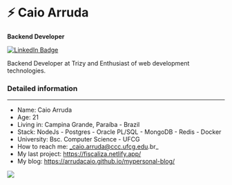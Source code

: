 

<!--
**arrudacaio/arrudacaio** is a ✨ _special_ ✨ repository because its `README.md` (this file) appears on your GitHub profile.

Here are some ideas to get you started:

- 🔭 I’m currently working on ...
- 🌱 I’m currently learning ...
- 👯 I’m looking to collaborate on ...
- 🤔 I’m looking for help with ...
- 💬 Ask me about ...
- 📫 How to reach me: ...
- 😄 Pronouns: ...
- ⚡ Fun fact: ...
-->
# ⚡ Caio Arruda

**Backend Developer** 


[![LinkedIn Badge](https://img.shields.io/badge/linkedin--%238f2d07?style=for-the-badge&logo=linkedin&logoColor=white)](https://www.linkedin.com/in/caio-arruda1313/)

Backend Developer at Trizy and  Enthusiast of web development technologies.

### Detailed information
--- 
* Name: Caio Arruda
* Age: 21
* Living in: Campina Grande, Paraíba - Brazil
* Stack: NodeJs - Postgres - Oracle PL/SQL - MongoDB - Redis  - Docker
* University: Bsc. Computer Science - UFCG 
*  How to reach me: _caio.arruda@ccc.ufcg.edu.br_
* My last project: https://fiscaliza.netlify.app/ 
* My blog: https://arrudacaio.github.io/mypersonal-blog/

<img src="https://github-readme-stats.vercel.app/api?username=arrudacaio&theme=radical">

